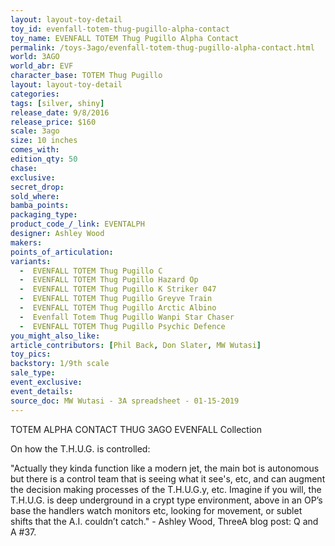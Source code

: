```yaml
---
layout: layout-toy-detail 
toy_id: evenfall-totem-thug-pugillo-alpha-contact
toy_name: EVENFALL TOTEM Thug Pugillo Alpha Contact
permalink: /toys-3ago/evenfall-totem-thug-pugillo-alpha-contact.html
world: 3AGO
world_abr: EVF
character_base: TOTEM Thug Pugillo
layout: layout-toy-detail
categories: 
tags: [silver, shiny]
release_date: 9/8/2016
release_price: $160 
scale: 3ago
size: 10 inches
comes_with: 
edition_qty: 50
chase: 
exclusive: 
secret_drop: 
sold_where: 
bamba_points: 
packaging_type: 
product_code_/_link: EVENTALPH
designer: Ashley Wood
makers: 
points_of_articulation: 
variants: 
  -  EVENFALL TOTEM Thug Pugillo C
  -  EVENFALL TOTEM Thug Pugillo Hazard Op
  -  EVENFALL TOTEM Thug Pugillo K Striker 047
  -  EVENFALL TOTEM Thug Pugillo Greyve Train
  -  EVENFALL TOTEM Thug Pugillo Arctic Albino 
  -  Evenfall Totem Thug Pugillo Wanpi Star Chaser
  -  EVENFALL TOTEM Thug Pugillo Psychic Defence
you_might_also_like: 
article_contributors: [Phil Back, Don Slater, MW Wutasi]
toy_pics: 
backstory: 1/9th scale
sale_type: 
event_exclusive: 
event_details: 
source_doc: MW Wutasi - 3A spreadsheet - 01-15-2019
---
```

TOTEM ALPHA CONTACT THUG
3AGO EVENFALL Collection

On how the T.H.U.G. is controlled:

"Actually they kinda function like a modern jet, the main bot is autonomous but there is a control team that is seeing what it see's, etc, and can augment the decision making processes of the T.H.U.G.y, etc. Imagine if you will, the T.H.U.G. is deep underground in a crypt type environment, above in an OP’s base the handlers watch monitors etc, looking for movement, or sublet shifts that the A.I. couldn’t catch." - Ashley Wood, ThreeA blog post: Q and A #37.